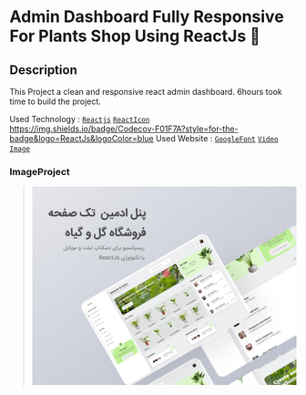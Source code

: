 # Admin Dashboard Fully Responsive For Plants Shop Using ReactJs 🍳

## Description

This Project a clean and responsive react admin dashboard.
6hours took time to build the project.

Used Technology : [`Reactjs`](https://reactjs.org/) [`ReactIcon`](https://react-icons.github.io/react-icons)
<a href="https://reactjs.org/">https://img.shields.io/badge/Codecov-F01F7A?style=for-the-badge&logo=ReactJs&logoColor=blue</a>
Used Website : [`GoogleFont`](https://fonts.google.com/) [`Video`](https://pixabay.com/videos/) [`Image`](https://www.pexels.com/)

### ImageProject
> ![This is an image](https://github.com/mhdi-nzari/Admin-Dashboard-Using-ReactJS/blob/master/imageProject.jpg)

